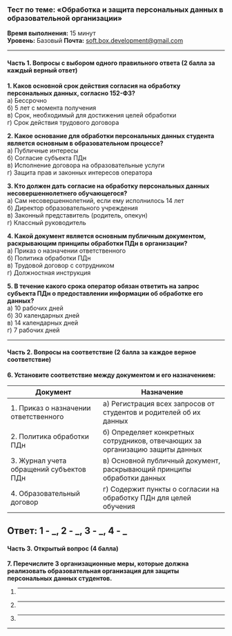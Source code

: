 ### **Тест по теме: «Обработка и защита персональных данных в образовательной организации»**

**Время выполнения:** 15 минут  
**Уровень:** Базовый
**Почта:** soft.box.development@gmail.com

---

#### **Часть 1. Вопросы с выбором одного правильного ответа** (2 балла за каждый верный ответ)

**1. Каков основной срок действия согласия на обработку персональных данных, согласно 152-ФЗ?**  
а) Бессрочно  
б) 5 лет с момента получения  
в) Срок, необходимый для достижения целей обработки  
г) Срок действия трудового договора

**2. Какое основание для обработки персональных данных студента является основным в образовательном процессе?**  
а) Публичные интересы  
б) Согласие субъекта ПДн  
в) Исполнение договора на образовательные услуги  
г) Защита прав и законных интересов оператора

**3. Кто должен дать согласие на обработку персональных данных несовершеннолетнего обучающегося?**  
а) Сам несовершеннолетний, если ему исполнилось 14 лет  
б) Директор образовательного учреждения  
в) Законный представитель (родитель, опекун)  
г) Классный руководитель

**4. Какой документ является основным публичным документом, раскрывающим принципы обработки ПДн в организации?**  
а) Приказ о назначении ответственного  
б) Политика обработки ПДн  
в) Трудовой договор с сотрудником  
г) Должностная инструкция

**5. В течение какого срока оператор обязан ответить на запрос субъекта ПДн о предоставлении информации об обработке его данных?**  
а) 10 рабочих дней  
б) 30 календарных дней  
в) 14 календарных дней  
г) 7 рабочих дней

---

#### **Часть 2. Вопросы на соответствие** (2 балла за каждое верное соответствие)

**6. Установите соответствие между документом и его назначением:**

| Документ | Назначение |
|----------|------------|
| 1. Приказ о назначении ответственного | а) Регистрация всех запросов от студентов и родителей об их данных |
| 2. Политика обработки ПДн | б) Определяет конкретных сотрудников, отвечающих за организацию защиты данных |
| 3. Журнал учета обращений субъектов ПДн | в) Основной публичный документ, раскрывающий принципы обработки данных |
| 4. Образовательный договор | г) Содержит пункты о согласии на обработку ПДн для целей обучения |

**Ответ:** 1 - _, 2 - _, 3 - _, 4 - _
---

#### **Часть 3. Открытый вопрос** (4 балла)

**7. Перечислите 3 организационные меры, которые должна реализовать образовательная организация для защиты персональных данных студентов.**

1. ______
2. ______  
3. ______

---

